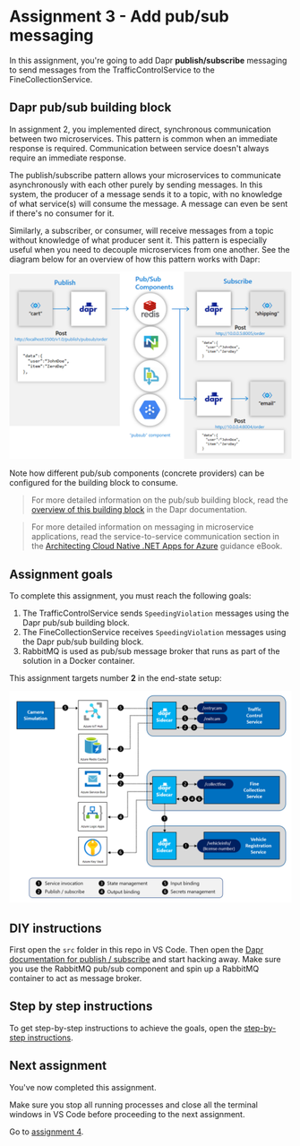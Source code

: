 # Assignment 3 - Add pub/sub messaging

In this assignment, you're going to add Dapr **publish/subscribe** messaging to send messages from the TrafficControlService to the FineCollectionService.

## Dapr pub/sub building block

In assignment 2, you implemented direct, synchronous communication between two microservices. This pattern is common when an immediate response is required. Communication between service doesn't always require an immediate response.

The publish/subscribe pattern allows your microservices to communicate asynchronously with each other purely by sending messages. In this system, the producer of a message sends it to a topic, with no knowledge of what service(s) will consume the message. A message can even be sent if there's no consumer for it.

Similarly, a subscriber, or consumer, will receive messages from a topic without knowledge of what producer sent it. This pattern is especially useful when you need to decouple microservices from one another. See the diagram below for an overview of how this pattern works with Dapr:

![](img/pub-sub.png)

Note how different pub/sub components (concrete providers) can be configured for the building block to consume.

 > For more detailed information on the pub/sub building block, read the [overview of this building block](https://docs.dapr.io/developing-applications/building-blocks/pubsub/pubsub-overview/) in the Dapr documentation. 

 > For more detailed information on messaging in microservice applications, read the service-to-service communication section in the [Architecting Cloud Native .NET Apps for Azure](https://docs.microsoft.com/dotnet/architecture/cloud-native/service-to-service-communication) guidance eBook.


## Assignment goals

To complete this assignment, you must reach the following goals:

1. The TrafficControlService sends `SpeedingViolation` messages using the Dapr pub/sub building block.
2. The FineCollectionService receives `SpeedingViolation` messages using the Dapr pub/sub building block.
3. RabbitMQ is used as pub/sub message broker that runs as part of the solution in a Docker container.

This assignment targets number **2** in the end-state setup:

<img src="../img/dapr-setup.png" style="zoom: 67%;" />

## DIY instructions

First open the `src` folder in this repo in VS Code. Then open the [Dapr documentation for publish / subscribe](https://github.com/dapr/docs) and start hacking away. Make sure you use the RabbitMQ pub/sub component and spin up a RabbitMQ container to act as message broker.

## Step by step instructions

To get step-by-step instructions to achieve the goals, open the [step-by-step instructions](step-by-step.md).

## Next assignment

You've now completed this assignment. 

Make sure you stop all running processes and close all the terminal windows in VS Code before proceeding to the next assignment.

Go to [assignment 4](../Assignment04/README.md).
